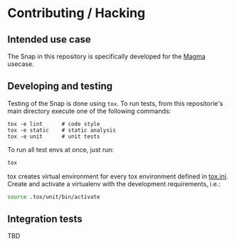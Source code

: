 # Contributing / Hacking

## Intended use case

The Snap in this repository is specifically developed for the 
[Magma](https://www.magmacore.org/) usecase.

## Developing and testing
Testing of the Snap is done using `tox`. To run tests, from this repositorie's main directory 
execute one of the following commands:
```shell
tox -e lint      # code style
tox -e static    # static analysis
tox -e unit      # unit tests
```
To run all test envs at once, just run:<br>
```bash
tox
```

tox creates virtual environment for every tox environment defined in
[tox.ini](tox.ini). Create and activate a virtualenv with the development requirements, i.e.:

```bash
source .tox/unit/bin/activate
```

## Integration tests
TBD
